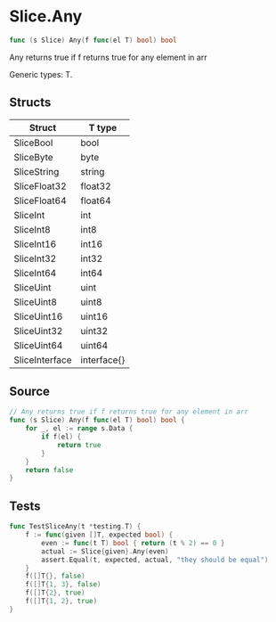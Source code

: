 # Slice.Any

```go
func (s Slice) Any(f func(el T) bool) bool
```

Any returns true if f returns true for any element in arr

Generic types: T.

## Structs

| Struct | T type |
| ------ | ------ |
| SliceBool | bool |
| SliceByte | byte |
| SliceString | string |
| SliceFloat32 | float32 |
| SliceFloat64 | float64 |
| SliceInt | int |
| SliceInt8 | int8 |
| SliceInt16 | int16 |
| SliceInt32 | int32 |
| SliceInt64 | int64 |
| SliceUint | uint |
| SliceUint8 | uint8 |
| SliceUint16 | uint16 |
| SliceUint32 | uint32 |
| SliceUint64 | uint64 |
| SliceInterface | interface{} |

## Source

```go
// Any returns true if f returns true for any element in arr
func (s Slice) Any(f func(el T) bool) bool {
	for _, el := range s.Data {
		if f(el) {
			return true
		}
	}
	return false
}
```

## Tests

```go
func TestSliceAny(t *testing.T) {
	f := func(given []T, expected bool) {
		even := func(t T) bool { return (t % 2) == 0 }
		actual := Slice{given}.Any(even)
		assert.Equal(t, expected, actual, "they should be equal")
	}
	f([]T{}, false)
	f([]T{1, 3}, false)
	f([]T{2}, true)
	f([]T{1, 2}, true)
}
```